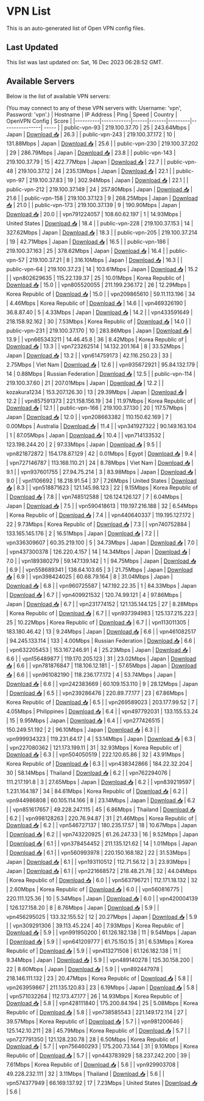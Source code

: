 # VPN List

This is an auto-generated list of Open VPN config files.

## Last Updated

This list was last updated on: Sat, 16 Dec 2023 06:28:52 GMT.

## Available Servers

Below is the list of available VPN servers:

(You may connect to any of these VPN servers with: Username: 'vpn', Password: 'vpn'.)
| Hostname | IP Address | Ping | Speed | Country | OpenVPN Config | Score |
|----------|------------|------|-------|---------|----------------| ----- |
| public-vpn-93 | 219.100.37.70 | 25 | 243.64Mbps | Japan | [Download 📥](./configs/server_0_JP.ovpn) | 26.3 |
| public-vpn-243 | 219.100.37.172 | 10 | 131.88Mbps | Japan | [Download 📥](./configs/server_1_JP.ovpn) | 25.6 |
| public-vpn-230 | 219.100.37.202 | 29 | 286.79Mbps | Japan | [Download 📥](./configs/server_2_JP.ovpn) | 23.8 |
| public-vpn-143 | 219.100.37.79 | 15 | 422.77Mbps | Japan | [Download 📥](./configs/server_3_JP.ovpn) | 22.7 |
| public-vpn-48 | 219.100.37.12 | 24 | 235.13Mbps | Japan | [Download 📥](./configs/server_4_JP.ovpn) | 22.1 |
| public-vpn-97 | 219.100.37.83 | 19 | 302.94Mbps | Japan | [Download 📥](./configs/server_5_JP.ovpn) | 22.1 |
| public-vpn-212 | 219.100.37.149 | 24 | 257.80Mbps | Japan | [Download 📥](./configs/server_6_JP.ovpn) | 21.6 |
| public-vpn-158 | 219.100.37.123 | 9 | 268.25Mbps | Japan | [Download 📥](./configs/server_7_JP.ovpn) | 21.0 |
| public-vpn-173 | 219.100.37.139 | 9 | 190.90Mbps | Japan | [Download 📥](./configs/server_8_JP.ovpn) | 20.0 |
| vpn791224057 | 108.60.62.197 | 1 | 14.93Mbps | United States | [Download 📥](./configs/server_9_US.ovpn) | 18.4 |
| public-vpn-228 | 219.100.37.153 | 14 | 327.62Mbps | Japan | [Download 📥](./configs/server_10_JP.ovpn) | 18.3 |
| public-vpn-205 | 219.100.37.214 | 19 | 42.71Mbps | Japan | [Download 📥](./configs/server_11_JP.ovpn) | 16.5 |
| public-vpn-186 | 219.100.37.163 | 25 | 378.62Mbps | Japan | [Download 📥](./configs/server_12_JP.ovpn) | 16.4 |
| public-vpn-57 | 219.100.37.21 | 8 | 316.10Mbps | Japan | [Download 📥](./configs/server_13_JP.ovpn) | 16.3 |
| public-vpn-64 | 219.100.37.23 | 14 | 103.61Mbps | Japan | [Download 📥](./configs/server_14_JP.ovpn) | 15.2 |
| vpn802629635 | 115.22.139.37 | 25 | 10.01Mbps | Korea Republic of | [Download 📥](./configs/server_15_KR.ovpn) | 15.0 |
| vpn805520055 | 211.199.236.172 | 26 | 12.29Mbps | Korea Republic of | [Download 📥](./configs/server_16_KR.ovpn) | 15.0 |
| vpn209865610 | 59.11.113.196 | 34 | 4.46Mbps | Korea Republic of | [Download 📥](./configs/server_17_KR.ovpn) | 14.6 |
| vpn469326190 | 36.8.87.40 | 5 | 4.33Mbps | Japan | [Download 📥](./configs/server_18_JP.ovpn) | 14.2 |
| vpn433591649 | 218.158.92.162 | 30 | 7.53Mbps | Korea Republic of | [Download 📥](./configs/server_19_KR.ovpn) | 14.0 |
| public-vpn-231 | 219.100.37.170 | 10 | 283.86Mbps | Japan | [Download 📥](./configs/server_20_JP.ovpn) | 13.9 |
| vpn665343211 | 14.46.45.8 | 36 | 8.42Mbps | Korea Republic of | [Download 📥](./configs/server_21_KR.ovpn) | 13.3 |
| vpn723262514 | 14.132.201.164 | 8 | 33.52Mbps | Japan | [Download 📥](./configs/server_22_JP.ovpn) | 13.2 |
| vpn614759173 | 42.116.250.23 | 33 | 2.75Mbps | Viet Nam | [Download 📥](./configs/server_23_VN.ovpn) | 12.6 |
| vpn935672921 | 95.84.132.179 | 14 | 0.88Mbps | Russian Federation | [Download 📥](./configs/server_24_RU.ovpn) | 12.5 |
| public-vpn-114 | 219.100.37.60 | 21 | 207.01Mbps | Japan | [Download 📥](./configs/server_25_JP.ovpn) | 12.2 |
| kozakura1234 | 153.207.126.30 | 13 | 29.39Mbps | Japan | [Download 📥](./configs/server_26_JP.ovpn) | 12.2 |
| vpn857591373 | 221.158.156.19 | 34 | 11.97Mbps | Korea Republic of | [Download 📥](./configs/server_27_KR.ovpn) | 12.1 |
| public-vpn-166 | 219.100.37.130 | 20 | 117.57Mbps | Japan | [Download 📥](./configs/server_28_JP.ovpn) | 12.0 |
| vpn208663382 | 110.150.62.169 | 7 | 0.00Mbps | Australia | [Download 📥](./configs/server_29_AU.ovpn) | 11.4 |
| vpn341927322 | 90.149.163.104 | 1 | 87.05Mbps | Japan | [Download 📥](./configs/server_30_JP.ovpn) | 10.4 |
| vpn714133532 | 123.198.244.20 | 2 | 97.33Mbps | Japan | [Download 📥](./configs/server_31_JP.ovpn) | 9.5 |
| vpn821872872 | 154.178.87.129 | 42 | 0.01Mbps | Egypt | [Download 📥](./configs/server_32_EG.ovpn) | 9.4 |
| vpn727146787 | 113.168.110.21 | 24 | 8.78Mbps | Viet Nam | [Download 📥](./configs/server_33_VN.ovpn) | 9.1 |
| vpn937601755 | 27.94.75.214 | 3 | 83.98Mbps | Japan | [Download 📥](./configs/server_34_JP.ovpn) | 9.0 |
| vpn1106692 | 18.218.91.54 | 37 | 7.26Mbps | United States | [Download 📥](./configs/server_35_US.ovpn) | 8.3 |
| vpn518871623 | 121.145.98.123 | 22 | 9.15Mbps | Korea Republic of | [Download 📥](./configs/server_36_KR.ovpn) | 7.8 |
| vpn748512588 | 126.124.126.127 | 7 | 6.04Mbps | Japan | [Download 📥](./configs/server_37_JP.ovpn) | 7.5 |
| vpn590418613 | 119.197.216.188 | 32 | 6.54Mbps | Korea Republic of | [Download 📥](./configs/server_38_KR.ovpn) | 7.4 |
| vpn440640337 | 119.195.127.172 | 22 | 9.73Mbps | Korea Republic of | [Download 📥](./configs/server_39_KR.ovpn) | 7.3 |
| vpn740752884 | 133.165.145.176 | 2 | 16.51Mbps | Japan | [Download 📥](./configs/server_40_JP.ovpn) | 7.2 |
| vpn336309607 | 60.35.219.100 | 5 | 34.73Mbps | Japan | [Download 📥](./configs/server_41_JP.ovpn) | 7.0 |
| vpn437300378 | 126.220.4.157 | 14 | 14.34Mbps | Japan | [Download 📥](./configs/server_42_JP.ovpn) | 7.0 |
| vpn189380279 | 59.147.139.142 | 1 | 94.75Mbps | Japan | [Download 📥](./configs/server_43_JP.ovpn) | 6.9 |
| vpn558689341 | 138.64.103.65 | 3 | 21.75Mbps | Japan | [Download 📥](./configs/server_44_JP.ovpn) | 6.9 |
| vpn398424025 | 60.68.79.164 | 8 | 31.04Mbps | Japan | [Download 📥](./configs/server_45_JP.ovpn) | 6.8 |
| vpn960725587 | 147.192.22.35 | 1 | 84.33Mbps | Japan | [Download 📥](./configs/server_46_JP.ovpn) | 6.7 |
| vpn409921532 | 120.74.99.121 | 4 | 97.86Mbps | Japan | [Download 📥](./configs/server_47_JP.ovpn) | 6.7 |
| vpn231774152 | 121.135.144.125 | 27 | 8.28Mbps | Korea Republic of | [Download 📥](./configs/server_48_KR.ovpn) | 6.7 |
| vpn937394983 | 125.137.215.223 | 25 | 10.22Mbps | Korea Republic of | [Download 📥](./configs/server_49_KR.ovpn) | 6.7 |
| vpn113011305 | 183.180.46.42 | 13 | 9.24Mbps | Japan | [Download 📥](./configs/server_50_JP.ovpn) | 6.6 |
| vpn461082517 | 94.245.133.114 | 133 | 4.00Mbps | Russian Federation | [Download 📥](./configs/server_51_RU.ovpn) | 6.6 |
| vpn632205453 | 153.167.246.91 | 4 | 25.23Mbps | Japan | [Download 📥](./configs/server_52_JP.ovpn) | 6.6 |
| vpn156489877 | 119.170.205.123 | 31 | 23.02Mbps | Japan | [Download 📥](./configs/server_53_JP.ovpn) | 6.6 |
| vpn781876847 | 118.106.12.181 | - | 57.65Mbps | Japan | [Download 📥](./configs/server_54_JP.ovpn) | 6.6 |
| vpn961082190 | 118.236.177.172 | 4 | 53.74Mbps | Japan | [Download 📥](./configs/server_55_JP.ovpn) | 6.6 |
| vpn242383669 | 60.109.153.110 | 9 | 28.12Mbps | Japan | [Download 📥](./configs/server_56_JP.ovpn) | 6.5 |
| vpn239286476 | 220.89.77.177 | 23 | 67.86Mbps | Korea Republic of | [Download 📥](./configs/server_57_KR.ovpn) | 6.5 |
| vpn269589023 | 203.177.99.52 | 7 | 4.05Mbps | Philippines | [Download 📥](./configs/server_58_PH.ovpn) | 6.4 |
| vpn497792031 | 133.155.53.24 | 15 | 9.95Mbps | Japan | [Download 📥](./configs/server_59_JP.ovpn) | 6.4 |
| vpn277426515 | 150.249.51.192 | 2 | 96.10Mbps | Japan | [Download 📥](./configs/server_60_JP.ovpn) | 6.3 |
| vpn999934323 | 119.231.64.17 | 4 | 53.14Mbps | Japan | [Download 📥](./configs/server_61_JP.ovpn) | 6.3 |
| vpn227080362 | 121.173.199.11 | 31 | 32.93Mbps | Korea Republic of | [Download 📥](./configs/server_62_KR.ovpn) | 6.3 |
| vpn504050519 | 222.120.65.86 | 32 | 43.91Mbps | Korea Republic of | [Download 📥](./configs/server_63_KR.ovpn) | 6.3 |
| vpn438342866 | 184.22.32.204 | 30 | 58.14Mbps | Thailand | [Download 📥](./configs/server_64_TH.ovpn) | 6.2 |
| vpn762294076 | 111.217.191.8 | 3 | 27.65Mbps | Japan | [Download 📥](./configs/server_65_JP.ovpn) | 6.2 |
| vpn839219597 | 1.231.164.187 | 34 | 84.61Mbps | Korea Republic of | [Download 📥](./configs/server_66_KR.ovpn) | 6.2 |
| vpn944986808 | 60.105.114.166 | 8 | 23.14Mbps | Japan | [Download 📥](./configs/server_67_JP.ovpn) | 6.2 |
| vpn851617657 | 49.228.247.115 | 45 | 6.86Mbps | Thailand | [Download 📥](./configs/server_68_TH.ovpn) | 6.2 |
| vpn998128263 | 220.76.94.87 | 31 | 21.46Mbps | Korea Republic of | [Download 📥](./configs/server_69_KR.ovpn) | 6.2 |
| vpn546727137 | 180.235.17.57 | 18 | 10.67Mbps | Japan | [Download 📥](./configs/server_70_JP.ovpn) | 6.2 |
| vpn743220925 | 61.26.247.33 | 16 | 9.52Mbps | Japan | [Download 📥](./configs/server_71_JP.ovpn) | 6.1 |
| vpn378454452 | 211.135.121.62 | 14 | 1.01Mbps | Japan | [Download 📥](./configs/server_72_JP.ovpn) | 6.1 |
| vpn560993978 | 220.150.168.182 | 22 | 31.53Mbps | Japan | [Download 📥](./configs/server_73_JP.ovpn) | 6.1 |
| vpn193110512 | 112.71.56.12 | 3 | 23.93Mbps | Japan | [Download 📥](./configs/server_74_JP.ovpn) | 6.1 |
| vpn221668572 | 218.48.21.78 | 32 | 44.04Mbps | Korea Republic of | [Download 📥](./configs/server_75_KR.ovpn) | 6.0 |
| vpn563796721 | 112.171.18.132 | 32 | 2.60Mbps | Korea Republic of | [Download 📥](./configs/server_76_KR.ovpn) | 6.0 |
| vpn560816775 | 220.111.125.36 | 10 | 5.34Mbps | Japan | [Download 📥](./configs/server_77_JP.ovpn) | 6.0 |
| vpn420004139 | 126.127.158.20 | 8 | 8.76Mbps | Japan | [Download 📥](./configs/server_78_JP.ovpn) | 5.9 |
| vpn456295025 | 133.32.155.52 | 12 | 20.27Mbps | Japan | [Download 📥](./configs/server_79_JP.ovpn) | 5.9 |
| vpn309291306 | 39.113.45.224 | 40 | 7.93Mbps | Korea Republic of | [Download 📥](./configs/server_80_KR.ovpn) | 5.9 |
| vpn991950200 | 61.126.182.138 | 11 | 9.54Mbps | Japan | [Download 📥](./configs/server_81_JP.ovpn) | 5.9 |
| vpn641209777 | 61.75.150.15 | 31 | 6.53Mbps | Korea Republic of | [Download 📥](./configs/server_82_KR.ovpn) | 5.9 |
| vpn413271508 | 61.126.182.138 | 11 | 9.34Mbps | Japan | [Download 📥](./configs/server_83_JP.ovpn) | 5.9 |
| vpn489140278 | 125.30.158.200 | 22 | 8.60Mbps | Japan | [Download 📥](./configs/server_84_JP.ovpn) | 5.9 |
| vpn892447978 | 218.146.111.132 | 23 | 20.47Mbps | Korea Republic of | [Download 📥](./configs/server_85_KR.ovpn) | 5.8 |
| vpn263959867 | 211.135.120.83 | 23 | 6.19Mbps | Japan | [Download 📥](./configs/server_86_JP.ovpn) | 5.8 |
| vpn571032264 | 112.173.47.177 | 26 | 14.93Mbps | Korea Republic of | [Download 📥](./configs/server_87_KR.ovpn) | 5.8 |
| vpn428111840 | 175.200.84.194 | 25 | 5.08Mbps | Korea Republic of | [Download 📥](./configs/server_88_KR.ovpn) | 5.8 |
| vpn738585543 | 221.149.172.114 | 27 | 39.57Mbps | Korea Republic of | [Download 📥](./configs/server_89_KR.ovpn) | 5.7 |
| vpn981200646 | 125.142.10.211 | 28 | 45.79Mbps | Korea Republic of | [Download 📥](./configs/server_90_KR.ovpn) | 5.7 |
| vpn727791350 | 121.128.230.78 | 28 | 6.50Mbps | Korea Republic of | [Download 📥](./configs/server_91_KR.ovpn) | 5.7 |
| vpn756460293 | 175.200.73.144 | 31 | 9.10Mbps | Korea Republic of | [Download 📥](./configs/server_92_KR.ovpn) | 5.7 |
| vpn443783929 | 58.237.242.200 | 39 | 7.61Mbps | Korea Republic of | [Download 📥](./configs/server_93_KR.ovpn) | 5.6 |
| vpn929903708 | 49.228.232.111 | 32 | 3.11Mbps | Thailand | [Download 📥](./configs/server_94_TH.ovpn) | 5.6 |
| vpn574377949 | 66.169.137.92 | 17 | 7.23Mbps | United States | [Download 📥](./configs/server_95_US.ovpn) | 5.6 |
